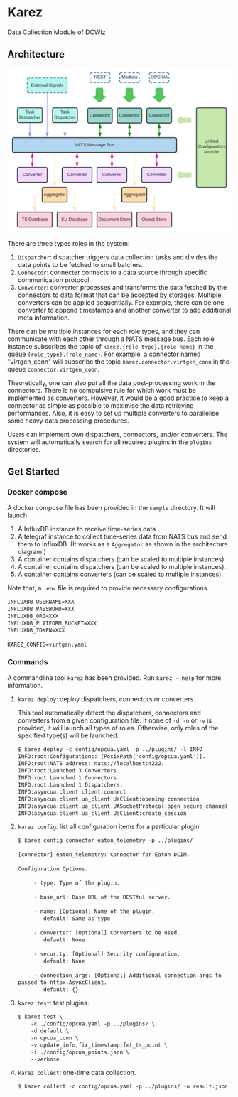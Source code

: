 # Karez

Data Collection Module of DCWiz

## Architecture

<img src="doc/arch.svg" alt="Architecture" width="600"/>

There are three types roles in the system:

1. `Dispatcher`: dispatcher triggers data collection tasks and divides the data points to be fetched to small batches.
1. `Connector`: connecter connects to a data source through specific communication protocol.
1. `Converter`: converter processes and transforms the data fetched by the connectors to data format that can be
   accepted by storages. Multiple converters can be applied sequentially. For example, there can be one converter to
   append timestamps and another converter to add additional meta information.

There can be multiple instances for each role types, and they can communicate with each other through a NATS message
bus. Each role instance subscribes the topic of `karez.{role_type}.{role_name}` in the queue `{role_type}.{role_name}`.
For example, a connector named "virtgen_conn" will subscribe the topic `karez.connector.virtgen_conn` in the
queue `connector.virtgen_coon`.

Theoretically, one can also put all the data post-processing work in the connectors. There is no compulsive rule for
which work must be implemented as converters. However, it would be a good practice to keep a connector as simple as
possible to maximise the data retrieving performances. Also, it is easy to set up multiple converters to parallelise
some heavy data processing procedures.

Users can implement own dispatchers, connectors, and/or converters. The system will automatically search for all
required plugins in the `plugins` directories.

## Get Started

### Docker compose

A docker compose file has been provided in the `sample` directory. It will launch

1. A InfluxDB instance to receive time-series data
1. A telegraf instance to collect time-series data from NATS bus and send them to InfluxDB.
   (It works as a `Aggregator` as shown in the architecture diagram.)
1. A container contains dispatchers (can be scaled to multiple instances).
1. A container contains dispatchers (can be scaled to multiple instances).
1. A container contains converters (can be scaled to multiple instances).

Note that, a `.env` file is required to provide necessary configurations.

```dotenv
INFLUXDB_USERNAME=XXX
INFLUXDB_PASSWORD=XXX
INFLUXDB_ORG=XXX
INFLUXDB_PLATFORM_BUCKET=XXX
INFLUXDB_TOKEN=XXX

KAREZ_CONFIG=virtgen.yaml
```

### Commands

A commandline tool `karez` has been provided. Run `karez --help` for more information.

1. `karez deploy`: deploy dispatchers, connectors or converters.

   This tool automatically detect the dispatchers, connectors and converters from a given configuration file. If none
   of `-d`, `-n` or `-v` is provided, it will launch all types of roles. Otherwise, only roles of the specified type(s)
   will be launched.

   ```shell
   $ karez deploy -c config/opcua.yaml -p ../plugins/ -l INFO
   INFO:root:Configurations: [PosixPath('config/opcua.yaml')].
   INFO:root:NATS address: nats://localhost:4222.
   INFO:root:Launched 3 Converters.
   INFO:root:Launched 1 Connectors.
   INFO:root:Launched 1 Dispatchers.
   INFO:asyncua.client.client:connect
   INFO:asyncua.client.ua_client.UaClient:opening connection
   INFO:asyncua.client.ua_client.UASocketProtocol:open_secure_channel
   INFO:asyncua.client.ua_client.UaClient:create_session
   ```   

1. `karez config`: list all configuration items for a particular plugin.
   ```shell
   $ karez config connector eaton_telemetry -p ../plugins/

   [connector] eaton_telemetry: Connector for Eaton DCIM.

   Configuration Options:

        - type: Type of the plugin.

        - base_url: Base URL of the RESTful server.

        - name: [Optional] Name of the plugin.
           default: Same as type

        - converter: [Optional] Converters to be used.
           default: None

        - security: [Optional] Security configuration.
           default: None

        - connection_args: [Optional] Additional connection args to passed to httpx.AsyncClient.
           default: {}
   ```

1. `karez test`: test plugins.
   ```shell
   $ karez test \
       -c ./config/opcua.yaml -p ../plugins/ \
       -d default \
       -n opcua_conn \
       -v update_info,fix_timestamp,fmt_ts_point \
       -i ./config/opcua_points.json \
       --verbose
   ```

1. `karez collect`: one-time data collection.
   ```shell
   $ karez collect -c config/opcua.yaml -p ../plugins/ -o result.json
   ```